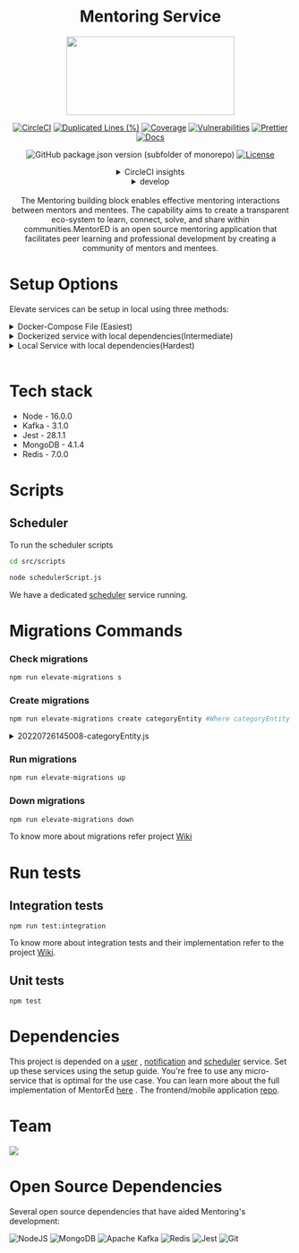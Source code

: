<div align="center">

# Mentoring Service

<a href="https://shikshalokam.org/elevate/">
<img
    src="https://shikshalokam.org/wp-content/uploads/2021/06/elevate-logo.png"
    height="140"
    width="300"
  />
</a>

[![CircleCI](https://dl.circleci.com/status-badge/img/gh/ELEVATE-Project/mentoring/tree/master.svg?style=shield)](https://dl.circleci.com/status-badge/redirect/gh/ELEVATE-Project/mentoring/tree/master)
[![Duplicated Lines (%)](https://sonarcloud.io/api/project_badges/measure?project=ELEVATE-Project_mentoring&metric=duplicated_lines_density&branch=master)](https://sonarcloud.io/summary/new_code?id=ELEVATE-Project_mentoring)
[![Coverage](https://sonarcloud.io/api/project_badges/measure?project=ELEVATE-Project_mentoring&metric=coverage)](https://sonarcloud.io/summary/new_code?id=ELEVATE-Project_mentoring)
[![Vulnerabilities](https://sonarcloud.io/api/project_badges/measure?project=ELEVATE-Project_mentoring&metric=vulnerabilities)](https://sonarcloud.io/summary/new_code?id=ELEVATE-Project_mentoring)
[![Prettier](https://img.shields.io/badge/code_style-prettier-ff69b4.svg)](https://prettier.io)
[![Docs](https://img.shields.io/badge/Docs-success-informational)](https://elevate-docs.shikshalokam.org/mentorEd/intro)

![GitHub package.json version (subfolder of monorepo)](https://img.shields.io/github/package-json/v/ELEVATE-Project/mentoring?filename=src%2Fpackage.json)
[![License](https://img.shields.io/badge/license-MIT-blue.svg)](https://opensource.org/licenses/MIT)

<details><summary>CircleCI insights</summary>

[![CircleCI](https://dl.circleci.com/insights-snapshot/gh/ELEVATE-Project/mentoring/master/buil-and-test/badge.svg?window=30d)](https://app.circleci.com/insights/github/ELEVATE-Project/mentoring/workflows/buil-and-test/overview?branch=integration-testing&reporting-window=last-30-days&insights-snapshot=true)

</details>

<details><summary>develop</summary>

[![CircleCI](https://dl.circleci.com/status-badge/img/gh/ELEVATE-Project/mentoring/tree/develop.svg?style=shield)](https://dl.circleci.com/status-badge/redirect/gh/ELEVATE-Project/mentoring/tree/develop)
![GitHub package.json version (subfolder of monorepo)](https://img.shields.io/github/package-json/v/ELEVATE-Project/mentoring/develop?filename=src%2Fpackage.json)

[![CircleCI](https://dl.circleci.com/insights-snapshot/gh/ELEVATE-Project/mentoring/dev/buil-and-test/badge.svg?window=30d)](https://app.circleci.com/insights/github/ELEVATE-Project/mentoring/workflows/buil-and-test/overview?branch=develop&reporting-window=last-30-days&insights-snapshot=true)

[![Duplicated Lines (%)](https://sonarcloud.io/api/project_badges/measure?project=ELEVATE-Project_mentoring&metric=duplicated_lines_density&branch=develop)](https://sonarcloud.io/summary/new_code?id=ELEVATE-Project_mentoring)
[![Coverage](https://sonarcloud.io/api/project_badges/measure?project=ELEVATE-Project_mentoring&metric=coverage&branch=develop)](https://sonarcloud.io/summary/new_code?id=ELEVATE-Project_mentoring)
[![Vulnerabilities](https://sonarcloud.io/api/project_badges/measure?project=ELEVATE-Project_mentoring&metric=vulnerabilities&branch=develop)](https://sonarcloud.io/summary/new_code?id=ELEVATE-Project_mentoring)

</details>

</br>
The Mentoring building block enables effective mentoring interactions between mentors and mentees. The capability aims to create a transparent eco-system to learn, connect, solve, and share within communities.MentorED is an open source mentoring application that facilitates peer learning and professional development by creating a community of mentors and mentees.

</div>
<!-- [![CircleCI](https://dl.circleci.com/status-badge/img/gh/ELEVATE-Project/mentoring/tree/dev.svg?style=shield)](https://dl.circleci.com/status-badge/redirect/gh/ELEVATE-Project/mentoring/tree/dev)
[![Duplicated Lines (%)](https://sonarcloud.io/api/project_badges/measure?project=ELEVATE-Project_mentoring&metric=duplicated_lines_density&branch=master)](https://sonarcloud.io/summary/new_code?id=ELEVATE-Project_mentoring)
[![Vulnerabilities](https://sonarcloud.io/api/project_badges/measure?project=ELEVATE-Project_mentoring&metric=vulnerabilities)](https://sonarcloud.io/summary/new_code?id=ELEVATE-Project_mentoring)
<a href="https://shikshalokam.org/elevate/">
<img
    src="https://shikshalokam.org/wp-content/uploads/2021/06/elevate-logo.png"
    height="140"
    width="300"
   align="right"
  />
</a>
(Dev)
 -->

# Setup Options

Elevate services can be setup in local using three methods:

<details><summary>Docker-Compose File (Easiest)</summary>

## A. Docker-Compose

**Expectation**: Run all services simultaneously with a common **Docker-Compose** file.

### Steps

1.  Install **Docker** & **Docker-Compose**.

2.  To create/start all containers:

    ```
    ELEVATE/mentoring$ docker-compose up
    ```

    You can pass .env file to docker images of elevate service by using the below command

    ```
    ELEVATE/mentoring$ mentoring_env=".env path" users_env=".env path" notification_env=".env path" scheduler=".env path"  docker-compose up

    ```

3.  To remove all containers & networks:

            ```
            ELEVATE/mentoring$ docker-compose down
            ```

            Refer **Docker-Compose README** for more information.

            **Note:** It isn't always necessary to run **down** command. Existing containers and networks can be stopped gracefully by using **Ctrl + C** key combination.

            **Warning:** Do not use docker-compose in production.

</details>

<details><summary>Dockerized service with local dependencies(Intermediate)</summary>

## B. Dockerized Service With Local Dependencies

**Expectation**: Run single docker containerized service with existing local (in host) or remote dependencies.

### Local Dependencies Steps

1. Update dependency (Mongo v4.1.4, Kafka etc) IP addresses in .env with "**host.docker.internal**".

    Eg:

    ```
     #MongoDb Connectivity Url
     MONGODB_URL = mongodb://host.docker.internal:27017/elevate-mentoring

     #Kafka Host Server URL
     KAFKA_URL = host.docker.external:9092
    ```

2. Find **host.docker.internal** IP address and added it to **mongod.conf** file in host.

    Eg: If **host.docker.internal** is **172.17.0.1**,
    **mongod.conf:**

    ```
    # network interfaces
    net:
        port: 27017
        bindIp: "127.0.0.1,172.17.0.1"
    ```

    Note: Steps to find **host.docker.internal** IP address & location of **mongod.conf** is operating system specific. Refer [this](https://stackoverflow.com/questions/22944631/how-to-get-the-ip-address-of-the-docker-host-from-inside-a-docker-container) for more information.

3. Build the docker image.
    ```
    /ELEVATE/mentoring$ docker build -t elevate/mentoring:1.0 .
    ```
4. Run the docker container.

    - For Mac & Windows with docker v18.03+:

        ```
        $ docker run --name mentoring elevate/mentoring:1.0
        ```

    - For Linux:
        ```
        $ docker run --name mentoring --add-host=host.docker.internal:host-gateway elevate/mentoring:1.0`
        ```
        Refer [this](https://stackoverflow.com/a/24326540) for more information.

### Remote Dependencies Steps

1.  Update dependency (Mongo v4.1.4, Kafka etc) Ip addresses in .env with respective remote server IPs.

    Eg:

    ```
     #MongoDb Connectivity Url
     MONGODB_URL = mongodb://10.1.2.34:27017/elevate-mentoring

     #Kafka Host Server URL
     KAFKA_URL = 11.2.3.45:9092
    ```

2.  Add Bind IP to **mongod.conf** in host:

    Follow the instructions given [here.](https://www.digitalocean.com/community/tutorials/how-to-configure-remote-access-for-mongodb-on-ubuntu-20-04)

    Note: Instructions might differ based on MongoDB version and operating system.

3.  Build the docker image.
    ```
    /ELEVATE/mentoring$ docker build -t elevate/mentoring:1.0 .
    ```
4.  Run the docker container.

        ```
        $ docker run --name mentoring elevate/mentoring:1.0
        ```

</details>

<details><summary>Local Service with local dependencies(Hardest)</summary>

## C. Local Service With Local Dependencies

**Expectation**: Run a single service with existing local dependencies in the host (**Non-Docker Implementation**).

### Steps

1. Install required tools & dependencies

    Install any IDE (eg: VScode)

    Install Nodejs: https://nodejs.org/en/download/

    Install MongoDB: https://docs.mongodb.com/manual/installation/

    Install Robo-3T: ​​ https://robomongo.org/

2. Clone the **Mentoring service** repository.

    ```
    git clone https://github.com/ELEVATE-Project/mentoring.git
    ```

3. Add **.env** file to the project directory

    Create a **.env** file in **src** directory of the project and copy these environment variables into it.

    ```
    # Mentoring Service Config

    # Port on which service runs
    APPLICATION_PORT = 3000

    # Service environment
    APPLICATION_ENV = development

    # Route after base url
    APPLICATION_BASE_URL = /mentoring/

    # Mongo db connectivity url
    MONGODB_URL = mongodb://localhost:27017/elevate-mentoring

    # Token secret to verify the access token
    ACCESS_TOKEN_SECRET = 'bsj82AHBxahusub12yexlashsbxAXADHBlaj'

    # Kafka hosted server url
    KAFKA_URL = localhost:9092

    # Kafka group to which consumer belongs
    KAFKA_GROUP_ID = userservice

    # Kafka topic to push notification data
    NOTIFICATION_KAFKA_TOPIC = notificationtopic

    # Kafka topic name to consume from mentoring topic
    KAFKA_MENTORING_TOPIC ="mentoringtopic"

    # Kafka topic to push recording data
    KAFKA_RECORDING_TOPIC ="recordingtopic"

    # Any one of three features available for cloud storage
    CLOUD_STORAGE = 'GCP/AWS/AZURE'

    # Gcp json config file path
    GCP_PATH = 'gcp.json'

    # Gcp bucket name which stores files
    DEFAULT_GCP_BUCKET_NAME = 'gcp-bucket-storage-name'

    # Gcp project id
    GCP_PROJECT_ID = 'project-id'

    # Aws access key id
    AWS_ACCESS_KEY_ID = 'aws-access-key-id'

    # Aws secret access key
    AWS_SECRET_ACCESS_KEY = 'aws-secret-access-key'

    # Aws region where bucket will be located
    AWS_BUCKET_REGION = 'ap-south-1'

    # Aws end point
    AWS_BUCKET_ENDPOINT = 's3.ap-south-1.amazonaws.com'

    # Aws bucket name which stores files
    DEFAULT_AWS_BUCKET_NAME = 'aws-bucket-storage-name'

    # Azure storage account name
    AZURE_ACCOUNT_NAME = 'account-name'

    # Azure storage account key
    AZURE_ACCOUNT_KEY = 'azure-account-key'

    # Azure storage container which stores files
    DEFAULT_AZURE_CONTAINER_NAME = 'azure-container-storage-name'

    # user serice host
    USER_SERIVCE_HOST = 'http://localhost:3001'

    # user serice base url
    USER_SERIVCE_BASE_URL = '/user/'

    # Big blue button url
    BIG_BLUE_BUTTON_URL = https://dev.mentoring.shikshalokam.org

    # Big blue button base url
    BIB_BLUE_BUTTON_BASE_URL = /bigbluebutton/

    # Meeting end callback events end point
    MEETING_END_CALLBACK_EVENTS = https%3A%2F%2Fdev.elevate-apis.shikshalokam.org%2Fmentoring%2Fv1%2Fsessions%2Fcompleted

    # Big blue button secret key
    BIG_BLUE_BUTTON_SECRET_KEY = n

    # Big blue button recording ready callback url
    RECORDING_READY_CALLBACK_URL = http%3A%2F%2Flocalhost%3A3000%2F%3FmeetingID%3Dmeet123

    # Enable logging of network request
    ENABLE_LOG = true
    ```

4. Start MongoDB locally

    Based on your host operating system and method used, start MongoDB.

5. Install Npm packages

    ```
    ELEVATE/mentoring/src$ npm install
    ```

6. Start Mentoring server

    ```
    ELEVATE/mentoring/src$ npm start
    ```

7. To set scheduler service job

    Run the **schedulerScript** file from the scripts directory:

    ```
    ELEVATE/mentoring/src/scripts$ node schedulerScript.js
    ```

</details>

</br>

# Tech stack

-   Node - 16.0.0
-   Kafka - 3.1.0
-   Jest - 28.1.1
-   MongoDB - 4.1.4
-   Redis - 7.0.0

# Scripts

## Scheduler

To run the scheduler scripts

```bash
cd src/scripts
```

```bash
node schedulerScript.js
```

We have a dedicated [scheduler](https://github.com/ELEVATE-Project/scheduler) service running.

# Migrations Commands

### Check migrations

```bash
npm run elevate-migrations s
```

### Create migrations

```bash
npm run elevate-migrations create categoryEntity #Where categoryEntity is the file name.
```

<details><summary>20220726145008-categoryEntity.js</summary>

We have followed the following structure for migration files to reduce code duplication.

```js
let categories = [
	{
		value: 'sqaa',
		label: 'SQAA',
		image: 'entity/SQAA.jpg',
	},
	{
		value: 'communication',
		label: 'Communication',
		image: 'entity/Communication.png',
	},
    ...
]
var moment = require('moment')

module.exports = {
	async up(db) {
		global.migrationMsg = 'Uploaded categories entity'
		let entityData = []
		categories.forEach(async function (category) {
			category['status'] = 'ACTIVE'
			category['deleted'] = false
			category['type'] = 'categories'
			category['updatedAt'] = moment().format()
			category['createdAt'] = moment().format()
			category['createdBy'] = 'SYSTEM'
			category['updatedBy'] = 'SYSTEM'
			entityData.push(category)
		})
		await db.collection('entities').insertMany(entityData)
	},

	async down(db) {
		db.collection('entities').deleteMany({
			value: { $in: categories.map((category) => category.value) },
		})
	},
}
```

</details>

### Run migrations

```bash
npm run elevate-migrations up
```

### Down migrations

```bash
npm run elevate-migrations down
```

To know more about migrations refer project [Wiki](https://github.com/ELEVATE-Project/mentoring/wiki/Migration)

# Run tests

## Integration tests

```
npm run test:integration
```

To know more about integration tests and their implementation refer to the project [Wiki](https://github.com/ELEVATE-Project/user/wiki/Integration-and-Unit-testing).

## Unit tests

```
npm test
```

# Dependencies

This project is depended on a [user](https://github.com/ELEVATE-Project/user) , [notification](https://github.com/ELEVATE-Project/notification) and [scheduler](https://github.com/ELEVATE-Project/scheduler) service.
Set up these services using the setup guide.
You're free to use any micro-service that is optimal for the use case.
You can learn more about the full implementation of MentorEd [here](https://elevate-docs.shikshalokam.org/.mentorEd/intro) .
The frontend/mobile application [repo](https://github.com/ELEVATE-Project/mentoring-mobile-app).

# Team

<a href="https://github.com/ELEVATE-Project/mentoring/graphs/contributors">
  <img src="https://contrib.rocks/image?repo=ELEVATE-Project/mentoring" />
</a>

# Open Source Dependencies

Several open source dependencies that have aided Mentoring's development:

![NodeJS](https://img.shields.io/badge/node.js-6DA55F?style=for-the-badge&logo=node.js&logoColor=white)
![MongoDB](https://img.shields.io/badge/MongoDB-%234ea94b.svg?style=for-the-badge&logo=mongodb&logoColor=white)
![Apache Kafka](https://img.shields.io/badge/Apache%20Kafka-000?style=for-the-badge&logo=apachekafka)
![Redis](https://img.shields.io/badge/redis-%23DD0031.svg?style=for-the-badge&logo=redis&logoColor=white)
![Jest](https://img.shields.io/badge/-jest-%23C21325?style=for-the-badge&logo=jest&logoColor=white)
![Git](https://img.shields.io/badge/git-%23F05033.svg?style=for-the-badge&logo=git&logoColor=white)

<!-- ![GitHub](https://img.shields.io/badge/github-%23121011.svg?style=for-the-badge&logo=github&logoColor=white)
![CircleCI](https://img.shields.io/badge/circle%20ci-%23161616.svg?style=for-the-badge&logo=circleci&logoColor=white) -->
